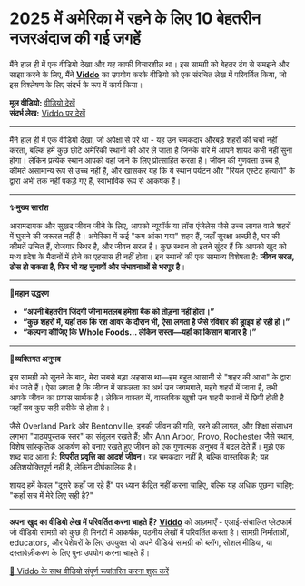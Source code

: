 # 2025 में अमेरिका में रहने के लिए 10 बेहतरीन नजरअंदाज की गई जगहें

मैंने हाल ही में एक वीडियो देखा और यह काफी विचारशील था। इस सामग्री को बेहतर ढंग से समझने और साझा करने के लिए, मैंने **[Viddo](https://viddo.pro/)** का उपयोग करके वीडियो को एक संरचित लेख में परिवर्तित किया, जो इस विश्लेषण के लिए संदर्भ के रूप में कार्य किया।

**मूल वीडियो:** [वीडियो देखें](https://www.youtube.com/watch?v=Idl-FA_GMmM)  
**संदर्भ लेख:** [Viddo पर देखें](https://viddo.pro/zh/video-result/d02dc021-7d07-4a13-a5a5-0e6a569bb036)

---

मैंने हाल ही में एक वीडियो देखा, जो अपेक्षा से परे था - यह उन चमकदार औरबड़े शहरों की चर्चा नहीं करता, बल्कि हमें कुछ छोटे अमेरिकी स्थानों की ओर ले जाता है जिनके बारे में आपने शायद कभी नहीं सुना होगा। लेकिन प्रत्येक स्थान आपको वहां जाने के लिए प्रोत्साहित करता है। जीवन की गुणवत्ता उच्च है, कीमतें असामान्य रूप से उच्च नहीं हैं, और खासकर यह कि ये स्थान पर्यटन और "रियल एस्टेट हत्यारों" के द्वारा अभी तक नहीं पकड़े गए हैं, स्वाभाविक रूप से आकर्षक हैं।

---

**✨मुख्य सारांश**

आरामदायक और सुखद जीवन जीने के लिए, आपको न्यूयॉर्क या लॉस एंजेलेस जैसे उच्च लागत वाले शहरों में घुसने की जरूरत नहीं है। अमेरिका में कई "कम आंका गया" शहर हैं, जहाँ सुरक्षा अच्छी है, घर की कीमतें उचित हैं, रोजगार स्थिर है, और जीवन सरल है। कुछ स्थान तो इतने सुंदर हैं कि आपको खुद को मध्य प्रदेश के मैदानों में होने का एहसास ही नहीं होता। इन स्थानों की एक सामान्य विशेषता है: **जीवन सरल, ठोस हो सकता है, फिर भी यह चुनावों और संभावनाओं से भरपूर है**।

---

**🎯महान उद्धरण**

- **“अपनी बेहतरीन जिंदगी जीना मतलब हमेशा बैंक को तोड़ना नहीं होता।”**
- **“कुछ शहरों में, यहाँ तक कि रश आवर के दौरान भी, ऐसा लगता है जैसे रविवार की ड्राइव हो रही हो।”**
- **“कल्पना कीजिए कि Whole Foods... लेकिन सस्ता—यहाँ का किसान बाजार है।”**

---

**🧠व्यक्तिगत अनुभव**

इस सामग्री को सुनने के बाद, मेरा सबसे बड़ा अहसास था—हम बहुत आसानी से "शहर की आभा" के द्वारा बंध जाते हैं। ऐसा लगता है कि जीवन में सफलता का अर्थ उन जगमगाते, महंगे शहरों में जाना है, तभी आपके जीवन का प्रयास सार्थक है। लेकिन वास्तव में, वास्तविक खुशी उन शहरी स्थानों में छिपी होती है जहाँ सब कुछ सही तरीके से होता है।

जैसे Overland Park और Bentonville, इनकी जीवन की गति, रहने की लागत, और शिक्षा संसाधन लगभग "पाठ्यपुस्तक स्तर" का संतुलन रखते हैं; और Ann Arbor, Provo, Rochester जैसे स्थान, विशेष सांस्कृतिक आकर्षण को बनाए रखते हुए जीवन को एक गुणात्मक अनुभव में बदल देते हैं। मुझे एक शब्द याद आता है: **विपरीत प्रवृत्ति का आदर्श जीवन**। यह चमकदार नहीं है, बल्कि वास्तविक है; यह अतिशयोक्तिपूर्ण नहीं है, लेकिन दीर्घकालिक है।

शायद हमें केवल "दूसरे कहाँ जा रहे हैं" पर ध्यान केंद्रित नहीं करना चाहिए, बल्कि यह अधिक पूछना चाहिए: "कहाँ सच में मेरे लिए सही है?"

---

**अपना खुद का वीडियो लेख में परिवर्तित करना चाहते हैं?** **[Viddo](https://viddo.pro/)** को आज़माएँ - एआई-संचालित प्लेटफार्म जो वीडियो सामग्री को कुछ ही मिनटों में आकर्षक, पठनीय लेखों में परिवर्तित करता है। सामग्री निर्माताओं, educators, और पेशेवरों के लिए उपयुक्त जो अपने वीडियो सामग्री को ब्लॉग, सोशल मीडिया, या दस्तावेज़ीकरण के लिए पुनः उपयोग करना चाहते हैं।

[🚀 Viddo के साथ वीडियो संपूर्ण रूपांतरित करना शुरू करें](https://viddo.pro/)